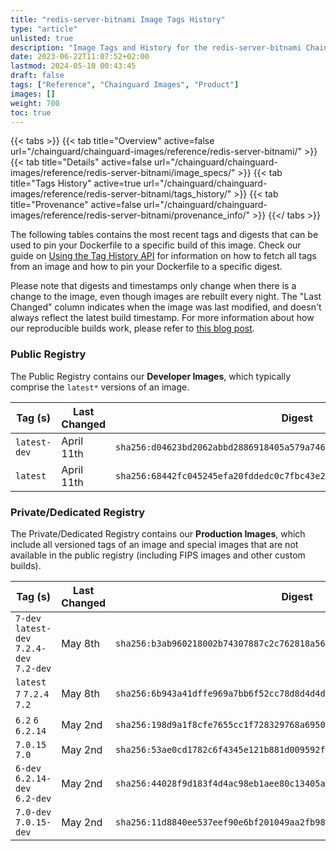 ```yaml
---
title: "redis-server-bitnami Image Tags History"
type: "article"
unlisted: true
description: "Image Tags and History for the redis-server-bitnami Chainguard Image"
date: 2023-06-22T11:07:52+02:00
lastmod: 2024-05-10 00:43:45
draft: false
tags: ["Reference", "Chainguard Images", "Product"]
images: []
weight: 700
toc: true
---
```


{{< tabs >}}
{{< tab title="Overview" active=false url="/chainguard/chainguard-images/reference/redis-server-bitnami/" >}}
{{< tab title="Details" active=false url="/chainguard/chainguard-images/reference/redis-server-bitnami/image_specs/" >}}
{{< tab title="Tags History" active=true url="/chainguard/chainguard-images/reference/redis-server-bitnami/tags_history/" >}}
{{< tab title="Provenance" active=false url="/chainguard/chainguard-images/reference/redis-server-bitnami/provenance_info/" >}}
{{</ tabs >}}

The following tables contains the most recent tags and digests that can be used to pin your Dockerfile to a specific build of this image. Check our guide on [Using the Tag History API](/chainguard/chainguard-images/using-the-tag-history-api/) for information on how to fetch all tags from an image and how to pin your Dockerfile to a specific digest.

Please note that digests and timestamps only change when there is a change to the image, even though images are rebuilt every night. The "Last Changed" column indicates when the image was last modified, and doesn't always reflect the latest build timestamp. For more information about how our reproducible builds work, please refer to [this blog post](https://www.chainguard.dev/unchained/reproducing-chainguards-reproducible-image-builds).

### Public Registry
The Public Registry contains our **Developer Images**, which typically comprise the `latest*` versions of an image.

| Tag (s)       | Last Changed | Digest                                                                    |
|---------------|--------------|---------------------------------------------------------------------------|
|  `latest-dev` | April 11th   | `sha256:d04623bd2062abbd2886918405a579a7464a1bfe2af2311e2139049f2683668e` |
|  `latest`     | April 11th   | `sha256:68442fc045245efa20fddedc0c7fbc43e29e0fa6c57b2da4fdfe2a24ee809d84` |


### Private/Dedicated Registry
The Private/Dedicated Registry contains our **Production Images**, which include all versioned tags of an image and special images that are not available in the public registry (including FIPS images and other custom builds).

| Tag (s)                                     | Last Changed | Digest                                                                    |
|---------------------------------------------|--------------|---------------------------------------------------------------------------|
|  `7-dev` `latest-dev` `7.2.4-dev` `7.2-dev` | May 8th      | `sha256:b3ab960218002b74307887c2c762818a563ce37354d0ef0ba354cdc13cb0fd27` |
|  `latest` `7` `7.2.4` `7.2`                 | May 8th      | `sha256:6b943a41dffe969a7bb6f52cc78d8d4d4daf6572481f576e30bdfd081b128616` |
|  `6.2` `6` `6.2.14`                         | May 2nd      | `sha256:198d9a1f8cfe7655cc1f728329768a6950c1a2fd0c0531f2bcd8f0865b3a935e` |
|  `7.0.15` `7.0`                             | May 2nd      | `sha256:53ae0cd1782c6f4345e121b881d009592f5b68baf8e5807bb3bcd9d303211d44` |
|  `6-dev` `6.2.14-dev` `6.2-dev`             | May 2nd      | `sha256:44028f9d183f4d4ac98eb1aee80c13405a66f5f176b8ef85f9e9303b89b04d29` |
|  `7.0-dev` `7.0.15-dev`                     | May 2nd      | `sha256:11d8840ee537eef90e6bf201049aa2fb9804e53134b7e1f19a1fed1ac8e0db32` |

